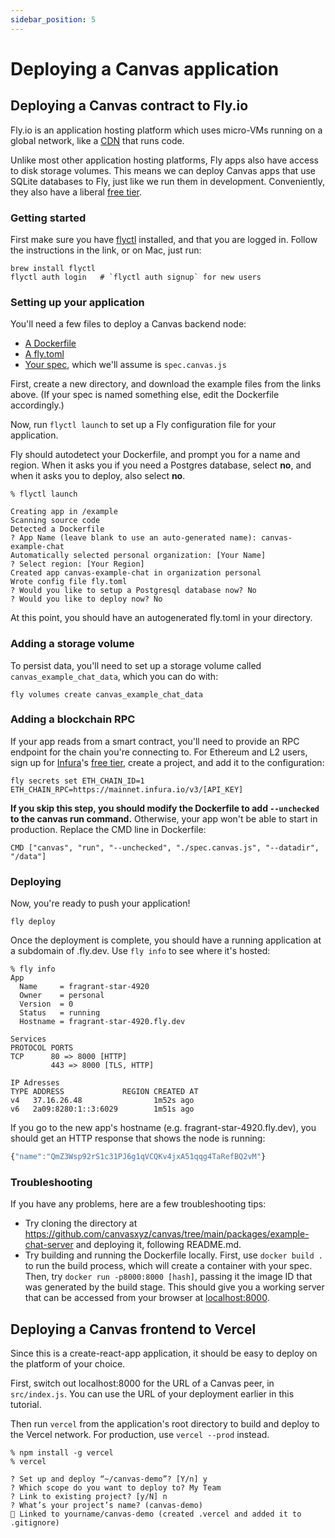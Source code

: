 ```yaml
---
sidebar_position: 5
---
```


# Deploying a Canvas application

## Deploying a Canvas contract to Fly.io

Fly.io is an application hosting platform which uses micro-VMs running on a global network, like a [CDN](https://en.wikipedia.org/wiki/Content_delivery_network) that runs code.

Unlike most other application hosting platforms, Fly apps also have access to disk storage volumes. This means we can deploy Canvas apps that use SQLite databases to Fly, just like we run them in development. Conveniently, they also have a liberal [free tier](https://fly.io/docs/about/pricing/).

### Getting started

First make sure you have [flyctl](https://fly.io/docs/getting-started/installing-flyctl/) installed, and that you are logged in. Follow the instructions in the link, or on Mac, just run:

```
brew install flyctl
flyctl auth login   # `flyctl auth signup` for new users
```

### Setting up your application

You'll need a few files to deploy a Canvas backend node:

- [A Dockerfile](https://github.com/canvasxyz/canvas/blob/main/packages/example-chat-server/Dockerfile)
- [A fly.toml](https://github.com/canvasxyz/canvas/blob/main/packages/example-chat-server/fly.toml)
- [Your spec](https://github.com/canvasxyz/canvas/blob/main/packages/example-chat-server/spec.canvas.js), which we'll assume is `spec.canvas.js`

First, create a new directory, and download the example files from the links above. (If your spec is named something else, edit the Dockerfile accordingly.)

Now, run `flyctl launch` to set up a Fly configuration file for your application.

Fly should autodetect your Dockerfile, and prompt you for a name and region. When it asks you if you need a Postgres database, select **no**, and when it asks you to deploy, also select **no**.

```
% flyctl launch

Creating app in /example
Scanning source code
Detected a Dockerfile
? App Name (leave blank to use an auto-generated name): canvas-example-chat
Automatically selected personal organization: [Your Name]
? Select region: [Your Region]
Created app canvas-example-chat in organization personal
Wrote config file fly.toml
? Would you like to setup a Postgresql database now? No
? Would you like to deploy now? No
```

At this point, you should have an autogenerated fly.toml in your directory.

### Adding a storage volume

To persist data, you'll need to set up a storage volume called `canvas_example_chat_data`, which you can do with:

```
fly volumes create canvas_example_chat_data
```

### Adding a blockchain RPC

If your app reads from a smart contract, you'll need to provide an RPC endpoint for the chain you're connecting to. For Ethereum and L2 users, sign up for [Infura](https://infura.io/)'s [free tier](https://infura.io/pricing), create a project, and add it to the configuration:

```
fly secrets set ETH_CHAIN_ID=1 ETH_CHAIN_RPC=https://mainnet.infura.io/v3/[API_KEY]
```

**If you skip this step, you should modify the Dockerfile to add `--unchecked` to the canvas run command.** Otherwise, your app won't be able to start in production. Replace the CMD line in Dockerfile:

```
CMD ["canvas", "run", "--unchecked", "./spec.canvas.js", "--datadir", "/data"]
```

### Deploying

Now, you're ready to push your application!

```
fly deploy
```

Once the deployment is complete, you should have a running application at a subdomain of .fly.dev. Use `fly info` to see where it's hosted:

```
% fly info
App
  Name     = fragrant-star-4920
  Owner    = personal
  Version  = 0
  Status   = running
  Hostname = fragrant-star-4920.fly.dev

Services
PROTOCOL PORTS
TCP      80 => 8000 [HTTP]
         443 => 8000 [TLS, HTTP]

IP Adresses
TYPE ADDRESS             REGION CREATED AT
v4   37.16.26.48                1m52s ago
v6   2a09:8280:1::3:6029        1m51s ago
```

If you go to the new app's hostname (e.g. fragrant-star-4920.fly.dev), you should get an HTTP response that shows the node is running:

```js
{"name":"QmZ3Wsp92rS1c31PJ6g1qVCQKv4jxA51qqg4TaRefBQ2vM"}
```

### Troubleshooting

If you have any problems, here are a few troubleshooting tips:

- Try cloning the directory at https://github.com/canvasxyz/canvas/tree/main/packages/example-chat-server and deploying it, following README.md.
- Try building and running the Dockerfile locally. First, use `docker build .` to run the build process, which will create a container with your spec. Then, try `docker run -p8000:8000 [hash]`, passing it the image ID that was generated by the build stage. This should give you a working server that can be accessed from your browser at [localhost:8000](http://localhost:8000).

## Deploying a Canvas frontend to Vercel

Since this is a create-react-app application, it should be easy to deploy on the platform of your choice.

First, switch out localhost:8000 for the URL of a Canvas peer, in `src/index.js`. You can use the URL of your deployment earlier in this tutorial.

Then run `vercel` from the application's root directory to build and deploy to the Vercel network. For production, use `vercel --prod` instead.

```
% npm install -g vercel
% vercel

? Set up and deploy “~/canvas-demo”? [Y/n] y
? Which scope do you want to deploy to? My Team
? Link to existing project? [y/N] n
? What’s your project’s name? (canvas-demo)
🔗 Linked to yourname/canvas-demo (created .vercel and added it to .gitignore)
```
